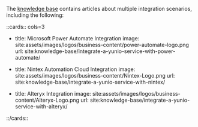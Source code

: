 The [knowledge base](site:knowledge-base/) contains articles about multiple integration scenarios, including the following:

::cards:: cols=3

- title: Microsoft Power Automate Integration
  image: site:assets/images/logos/business-content/power-automate-logo.png
  url: site:knowledge-base/integrate-a-yunio-service-with-power-automate/
  
- title: Nintex Automation Cloud Integration
  image: site:assets/images/logos/business-content/Nintex-Logo.png
  url: site:knowledge-base/integrate-a-yunio-service-with-nintex/
  
- title: Alteryx Integration
  image: site:assets/images/logos/business-content/Alteryx-Logo.png
  url: site:knowledge-base/integrate-a-yunio-service-with-alteryx/


::/cards::